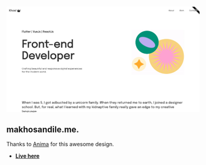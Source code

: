 <p align="center">
    <a alt="thumbnail" href="https://makhosandile.me"><img src="./assets/hero-view.png" ></a>
</p>

## makhosandile.me.

Thanks to [Anima](https://www.figma.com/file/eJQQkQFWGVmQkTDTFOJx7C/Portfolio-website-template-(Community)) for this awesome design.

- **[Live here](https://makhosandile.me)**

